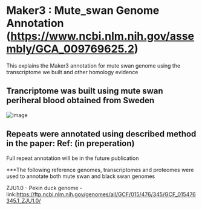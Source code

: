 # Maker3 : Mute_swan Genome Annotation (https://www.ncbi.nlm.nih.gov/assembly/GCA_009769625.2)
This explains the Maker3 annotation for mute swan genome using the transcriptome we built and other homology evidence
## Trancriptome was built using mute swan periheral blood obtained from Sweden
![image](https://user-images.githubusercontent.com/43054305/117142294-ddcfb500-adf2-11eb-901e-cc297d972c07.png)

## Repeats were annotated using described method in the paper: Ref: (in preperation)
Full repeat annotation will be in the future publication

***The following reference genomes, transcriptomes and proteomes were used to annotate both mute swan and black swan genomes

ZJU1.0 - Pekin duck genome - link:https://ftp.ncbi.nlm.nih.gov/genomes/all/GCF/015/476/345/GCF_015476345.1_ZJU1.0/

